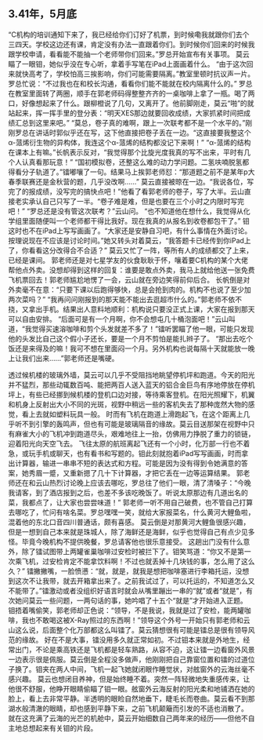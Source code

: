 ## **3.41年，5月底**
  “C机构的培训通知下来了，我已经给你们订好了机票，到时候嘞我就跟你们去个三四天。学校这边还有课，肯定没有办法一直跟着你们。到时候你们回来的时候我跟学校申请，看看能不能抽一个老师带你们回来。”罗总开始宣布有关事项。
  莫云瞄了一眼钼，她似乎没在专心听，拿着手写笔在iPad上面画着什么。
  “由于这次回来就快高考了，学校怕高三挨影响，你们可能需要隔离。”教室里顿时抗议声一片。罗总忙说：“不过我也在和校长沟通，看看你们能不能就在校内隔离什么的。”
  罗总在教室里面转了两圈，顺手在郭老师码得整整齐齐的一桌咖啡上拿了一瓶。喝了两口，好像想起来了什么。跟柳橙说了几句，又离开了。他前脚刚走，莫云“啪”的就站起来，挥一挥手里的登分表：“明天XES那边就要回收成绩，大家抓紧时间把成绩汇总到这里来吧。”
  “莫总，卷子真的难啊，跟上一次联考都不是一个水平的。”刚刚罗总在讲话时郭似乎还在写，这下他直接把卷子丢在一边。“这直接要我整这个α-蒎烯衍生物的异构体，我连这个α-蒎烯的结构都没记下来啊！”
  “α-蒎烯的结构在课本上有嘛。”长帆表示反对，“我觉得那个比旋光度我真的写不出来，平时有几个人认真看那玩意！”
  “国初模拟卷，还整这么难的动力学问题。二氢呋喃脱氢都得看分子轨道了。”镭嘟嚷了一句。结果马上挨郭老师怼：“那道题之前不是某年p大春季联赛还是金秋营的题，几乎没改啊……”
  莫云直接被晾在一边。“我说各位，写完了的报成绩，没写完的搞快点吧！”他看了看郭老师的卷子，写了大半。云山直接老实承认自己只写了一半。“卷子难是难，但是也要在三个小时之内限时写完吧！”
  “罗总还是没有管这次联考？”云山问。
  “也不知道他在想什么，我觉得从化学组里面随便叫一个老师都干得比我好。现在我真的从报名到收卷都包干了。”
  钼这时也不在iPad上写写画画了。“大家还是安静自习吧，有什么事情在外面讨论。按理说现在不应该是讨论时间。”她又转头对着莫云，“我答题卡已经传到你iPad上了，你看看这分改得合不合适？”
  莫云又忙了一阵，等所有人的成绩都交了上来，已经是课间。
  郭老师还是对七星学友的伙食耿耿于怀，嚷着要C机构的某个大佬帮他点外卖。没想却得到这样的回复：谁要是敢点外卖，我马上就给他送一张免费飞机票回去！郭老师尴尬地愣了一会，云山就在旁边笑得前仰后合。
  长帆倒是对外卖毫不在意：“只要下课以后跑得够快，总是会抢到肉的。机构不也说了至少加两次菜吗？”
  “我再问问刚报到的那天能不能出去逛超市什么的。”郭老师不依不挠，又拿出手机。结果出人意料地顺利：机构说只要没正式上课，大家在报到那天可以自由安排。
  “后面可是有一个月啊，你不会想屯几十桶泡面吧！”云山叫道，“我觉得买速溶咖啡和剪个头发就差不多了！”镭听罢瞄了他一眼，可能只发现他的头发比自己这个假小子还长，要是一个月不剪怕是能扎辫子了。
  “那出去吃个饭还是来得及的嘛！我可不想在里面闷一个月。另外机构也说每隔十天就能放一晚上让我们出来……”郭老师还是嘴硬。

  透过候机楼的玻璃外墙，莫云可以几乎不受阻挡地眺望停机坪和跑道。今天的阳光并不猛烈，那些动辄数百吨、能把两百人送入蓝天的铝合金巨鸟有序地停放在停机坪上，有些已经挪到候机楼的登机口边对接，等待乘客登机。在阳光照耀下，机翼和机身上反射出大小不同的光斑，视野中稍远一些的客机失去了那种庞然大物的感觉，看上去就如塑料玩具一般。
  时而有飞机在跑道上滑跑起飞，在这个距离上几乎听不到引擎的轰鸣声，但也有可能是玻璃隔音的缘故。莫云目送那架在视野中只有麻雀大小的飞机冲到跑道尽头，艰难地往上一抬，仿佛用力挣脱了重力的锁链，迎着阳光向天空飞去。
  飞往太原的航班离起飞还有一个小时，化万部一行也不着急，或玩手机或聊天，也有看书和写题的。钼此刻就抱着iPad写写画画，时而拿出计算器，输进一串串不短的表达式和方程。可能是因为没有得到令她满意的答案，她秀眉一蹙，又重新摁了几十下计算器，才把它丢在一边等运算结果。
  郭老师还在和云山热烈讨论晚上应该去哪吃，罗总往了他们一眼，清了清嗓子：“今晚我请客，到了酒店报到之后，也差不多该吃晚饭了。听说太原那边有几道出名的菜，我都点了，让大家也尝尝味道！”
  郭老师一听不用自己破费，也不管自己打算去哪吃了，忙问有啥名菜。罗总嘿嘿一笑，就给大家报菜名，什么黄河大鲤鱼啦，混着他的东北口音四川普通话，颇有喜感。
  莫云倒是对那黄河大鲤鱼很感兴趣，但是一想到自己本来就是珠城人，除了海鲜还是海鲜，似乎也觉得自己有点少见多怪。毕竟今晚机构不提供晚餐，罗总请客他也很乐意接受。
  这趟出门没有什么意外，除了镭试图带上两罐雀巢咖啡过安检时被拦下了。钼笑骂道：“你又不是第一次乘飞机，过安检肯定不能拿饮料啊！不过也就丢掉十几块钱的事，怎么用了这么久？”
  镭撇撇嘴，一脸愤懑：“就，就是，就我是想把咖啡塞进行李箱托运，没想到这次不让我带，就去开箱拿出来了。之前我试过了，可以托运的，不知道怎么又不能带了。”镭激动或者没组织好语言时就会从嘴里蹦出一串的“就”或者“就是”，有次她问莫云一些问题，一两句话的事，她吟唱了十五个“就是”才开始进入正题。
  钼捂着嘴偷笑，郭老师却正色说：“领导，不是我说，我就是过了安检，能两罐咖啡，我也不敢喝这被X-Ray照过的东西啊！”领导这个外号一开始只有郭老师和云山这么说，后面整个化万部都这么叫镭了。莫云猜想很有可能是镭总是很有领导风范的缘故。
  好在不是大事，镭没用多久就正常如初。不过钼本来就是外地生，经常出门，不论是乘高铁还是飞机都是轻车熟路，从容不迫，这让镭一边看窗外风景一边表示很是佩服。莫云倒是全程没多做声，他刚刚把自己靠窗位置和镭的过道位子换了。钼夹在两人中间，飞机一起飞她就闭眼作睡觉状，对舷窗外的云海丝毫不感兴趣。
  莫云也想闭目养神，但是始终睡不着。突然一阵轻微地失重感传来，让他很不舒服，他睁开眼睛偷瞄了钼一眼。舷窗外云海反射的阳光柔和地铺洒在她的脸上，看上去非常平静。半透明的眼睑自然地垂下，睫毛长而卷曲。莫云看不到那湖水般清澈的眼睛，却也感到平静下来，之前飞机颠簸而引发的不适也消散了。
  就在这充满了云海的光芒的机舱中，莫云开始细数自己两年来的经历——但他不自主地总想起来有关钼的片段。
